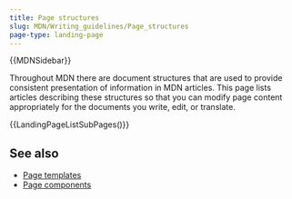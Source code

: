 ```yaml
---
title: Page structures
slug: MDN/Writing_guidelines/Page_structures
page-type: landing-page
---
```


{{MDNSidebar}}

Throughout MDN there are document structures that are used to provide consistent presentation of information in MDN articles.
This page lists articles describing these structures so that you can modify page content appropriately for the documents you write, edit, or translate.

{{LandingPageListSubPages()}}

## See also

- [Page templates](files/en-us/mdn/writing_guidelines/page_structures/page_types/#page_templates)
- [Page components](/en-US/docs/MDN/Writing_guidelines/Writing_style_guide#page_components)
